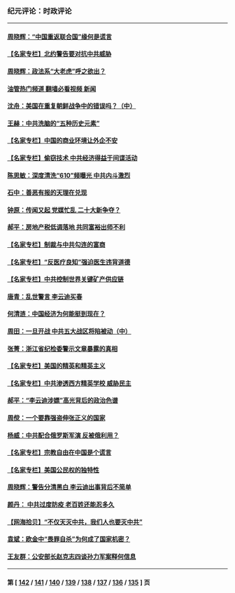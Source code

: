 ### 纪元评论：时政评论
---
#### [周晓辉：“中国重返联合国”缘何是谎言](../../pages/nsc1025/n13331417.md?10270330) 
#### [【名家专栏】北约警告要对抗中共威胁](../../pages/nsc1025/n13330929.md?10270330) 
#### [周晓辉：政法系“大老虎”呼之欲出？](../../pages/nsc1025/n13328968.md?10270330) 
#### [油管热门频道 翻墙必看视频 新闻](ok?10270330)
#### [沈舟：美国在重复朝鲜战争中的错误吗？（中）](../../pages/nsc1025/n13329458.md?10270330) 
#### [王赫：中共洗脑的“五种历史元素”](../../pages/nsc1025/n13328894.md?10270330) 
#### [【名家专栏】中国的商业环境让外企不安](../../pages/nsc1025/n13328319.md?10270330) 
#### [【名家专栏】偷窃技术 中共经济得益于间谍活动](../../pages/nsc1025/n13328413.md?10270330) 
#### [陈思敏：深度清洗“610”频曝光 中共内斗激烈](../../pages/nsc1025/n13327987.md?10270330) 
#### [石中：善恶有报的天理在兑现](../../pages/nsc1025/n13327698.md?10270330) 
#### [钟原：传闻又起 党媒忙乱 二十大新争夺？](../../pages/nsc1025/n13327186.md?10270330) 
#### [郝平：房地产税低调落地 共同富裕出师不利](../../pages/nsc1025/n13327241.md?10270330) 
#### [【名家专栏】制裁与中共勾连的富商](../../pages/nsc1025/n13326191.md?10270330) 
#### [【名家专栏】“反医疗良知”强迫医生违背道德](../../pages/nsc1025/n13326164.md?10270330) 
#### [【名家专栏】中共控制世界关键矿产供应链](../../pages/nsc1025/n13326004.md?10270330) 
#### [唐青：乱世警言 李云迪买春](../../pages/nsc1025/n13324990.md?10270330) 
#### [何清涟：中国经济为何能挺到现在？](../../pages/nsc1025/n13325562.md?10270330) 
#### [周田：一旦开战 中共五大战区将陷被动（中）](../../pages/nsc1025/n13325247.md?10270330) 
#### [张菁：浙江省纪检委警示文章暴露的真相](../../pages/nsc1025/n13325269.md?10270330) 
#### [【名家专栏】美国的精英和精英主义](../../pages/nsc1025/n13324509.md?10270330) 
#### [【名家专栏】中共渗透西方精英学校 威胁民主](../../pages/nsc1025/n13324491.md?10270330) 
#### [郝平：“李云迪涉嫖”高光背后的政治色谱](../../pages/nsc1025/n13324026.md?10270330) 
#### [周傥：一个要靠强盗伸张正义的国家](../../pages/nsc1025/n13324153.md?10270330) 
#### [杨威：中共配合俄罗斯军演 反被俄利用？](../../pages/nsc1025/n13323507.md?10270330) 
#### [【名家专栏】宗教自由在中国是个谎言](../../pages/nsc1025/n13322802.md?10270330) 
#### [【名家专栏】美国公民权的独特性](../../pages/nsc1025/n13322798.md?10270330) 
#### [周晓辉：警告分清黑白  李云迪出事背后不简单](../../pages/nsc1025/n13323477.md?10270330) 
#### [颜丹： 中共过度防疫 老百姓还能忍多久](../../pages/nsc1025/n13323461.md?10270330) 
#### [【网海拾贝】“不仅天灭中共，我们人也要灭中共”](../../pages/nsc1025/n13322630.md?10270330) 
#### [袁斌：欧金中“畏罪自杀”为何成了国家机密？](../../pages/nsc1025/n13322589.md?10270330) 
#### [王友群：公安部长赵克志四谈孙力军案释何信息](../../pages/nsc1025/n13320710.md?10270330) 

---
#### 第 [ [142](./142.md?10270330) / [141](./141.md?10270330) / [140](./140.md?10270330) / [139](./139.md?10270330) / [138](./138.md?10270330) / [137](./137.md?10270330) / [136](./136.md?10270330) / [135](./135.md?10270330) ] 页

